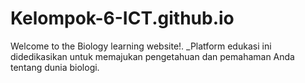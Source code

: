 # Kelompok-6-ICT.github.io
Welcome to the Biology learning website!.  _Platform edukasi ini didedikasikan untuk memajukan pengetahuan dan pemahaman Anda tentang dunia biologi.
